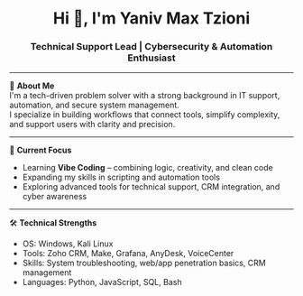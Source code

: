 <h1 align="center">Hi 👋, I'm Yaniv Max Tzioni</h1>
<h3 align="center">Technical Support Lead | Cybersecurity & Automation Enthusiast</h3>

---

🔧 **About Me**  
I'm a tech-driven problem solver with a strong background in IT support, automation, and secure system management.  
I specialize in building workflows that connect tools, simplify complexity, and support users with clarity and precision.

---

🚀 **Current Focus**  
- Learning **Vibe Coding** – combining logic, creativity, and clean code  
- Expanding my skills in scripting and automation tools  
- Exploring advanced tools for technical support, CRM integration, and cyber awareness

---

🛠️ **Technical Strengths**  
- OS: Windows, Kali Linux  
- Tools: Zoho CRM, Make, Grafana, AnyDesk, VoiceCenter  
- Skills: System troubleshooting, web/app penetration basics, CRM management  
- Languages: Python, JavaScript, SQL, Bash

